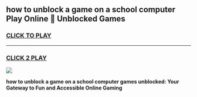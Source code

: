 
## how to unblock a game on a school computer Play Online 👋 Unblocked Games
<h3>
<a href="https://premium.freeplayer.one?title=how_to_unblock_a_game_on_a_school_computer&ref=19F">CLICK TO PLAY</a></h3>
<hr>

<h3>
<a href="https://premium.freeplayer.one?title=how_to_unblock_a_game_on_a_school_computer&ref=19F">CLICK 2 PLAY</a>
  
</h3>

<a href="https://premium.freeplayer.one?title=how_to_unblock_a_game_on_a_school_computer&ref=19F"><img src="https://clearcache.store/games.png"></a>


**how to unblock a game on a school computer games unblocked: Your Gateway to Fun and Accessible Online Gaming**
